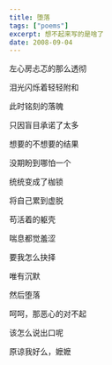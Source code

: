 ```yaml
---
title: 堕落
tags: ["poems"]
excerpt: 想不起来写的是啥了
date: 2008-09-04
---
```



左心房忐忑的那么透彻

泪光闪烁着轻轻附和

此时铭刻的落魄

只因盲目承诺了太多

想要的不想要的结果

没期盼到哪怕一个

统统变成了枷锁

将自己累到虚脱



苟活着的躯壳

喘息都觉羞涩

要我怎么抉择

唯有沉默

然后堕落



呵呵，那恶心的对不起

该怎么说出口呢

原谅我好么，嬷嬷